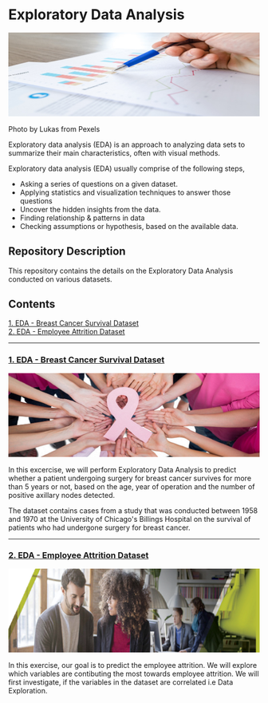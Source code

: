 # Exploratory Data Analysis

![images.jpeg](EDA_Images/EDA2.jpg)
<p style='text-align: justify;'> Photo by Lukas from Pexels </p>

Exploratory data analysis (EDA) is an approach to analyzing data sets to summarize their main characteristics, often with visual methods. 

Exploratory data analysis (EDA) usually comprise of the following steps,

- Asking a series of questions on a given dataset.
- Applying statistics and visualization techniques to answer those questions
- Uncover the hidden insights from the data.
- Finding relationship & patterns in data
- Checking assumptions or hypothesis, based on the available data.

## Repository Description

This repository contains the details on the Exploratory Data Analysis conducted on various datasets.

## Contents

[1. EDA - Breast Cancer Survival Dataset](#section1)<br>
[2. EDA - Employee Attrition Dataset](#section2)<br>

___
<a id=section1></a>
### [1. EDA - Breast Cancer Survival Dataset](./EDA_BCS)

![images.jpeg](EDA_Images/bc.jpeg)

In this excercise, we will perform Exploratory Data Analysis to predict whether a patient undergoing surgery for breast cancer survives for more than 5 years or not, based on the age, year of operation and the number of positive axillary nodes detected.

The dataset contains cases from a study that was conducted between 1958 and 1970 at the University of Chicago's Billings Hospital on the survival of patients who had undergone surgery for breast cancer.

___
<a id=section2></a>
### [2. EDA - Employee Attrition Dataset](./EDA_HEA)

![images.jpeg](EDA_Images/HEA_Banner.png)

In this exercise, our goal is to predict the employee attrition. We will explore which variables are contibuting the most towards employee attrition. We will first investigate, if the variables in the dataset are correlated i.e Data Exploration.
